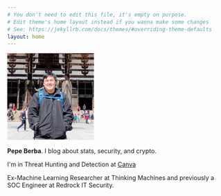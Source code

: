 ```yaml
---
# You don't need to edit this file, it's empty on purpose.
# Edit theme's home layout instead if you wanna make some changes
# See: https://jekyllrb.com/docs/themes/#overriding-theme-defaults
layout: home
---
```


<div class="divider">
    <div class="left">
        <img id="profilepic" width="200" height="200" src="assets/profile.png" alt="Profile">
    </div>
    <div class="right">
        <p>
            <b> Pepe Berba</b>. I blog about stats, security, and crypto. 
        </p>
        <p>
            I'm in Threat Hunting and Detection at <a
            href="https://canva.com/">Canva</a>
        </p>
        <p>
            Ex-Machine Learning Researcher at Thinking Machines and previously a SOC Engineer at Redrock IT Security.
        </p>
    </div>
</div>